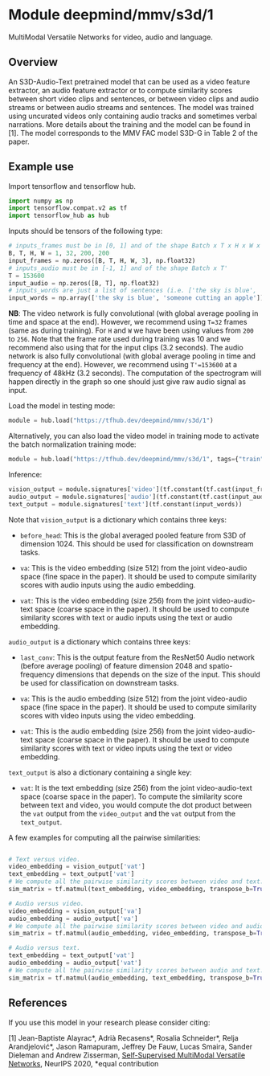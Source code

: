 # Module deepmind/mmv/s3d/1

MultiModal Versatile Networks for video, audio and language.

<!-- asset-path: internal -->
<!-- module-type: video-audio-text -->
<!-- task: video-audio-text -->
<!-- fine-tunable: true -->
<!-- format: hub -->
<!-- language: en -->
<!-- network-architecture: s3d-g -->

## Overview

An S3D-Audio-Text pretrained model that can be used as a video feature
extractor, an audio feature extractor or to compute similarity scores between
short video clips and sentences, or between video clips and audio streams or
between audio streams and sentences. The model was trained using uncurated
videos only containing audio tracks and sometimes verbal narrations. More
details about the training and the model can be found in [1]. The model
corresponds to the MMV FAC model S3D-G in Table 2 of the paper.

## Example use

Import tensorflow and tensorflow hub.

```python
import numpy as np
import tensorflow.compat.v2 as tf
import tensorflow_hub as hub
```

Inputs should be tensors of the following type:

```python
# inputs_frames must be in [0, 1] and of the shape Batch x T x H x W x 3
B, T, H, W = 1, 32, 200, 200
input_frames = np.zeros([B, T, H, W, 3], np.float32)
# inputs_audio must be in [-1, 1] and of the shape Batch x T'
T = 153600
input_audio = np.zeros([B, T], np.float32)
# inputs_words are just a list of sentences (i.e. ['the sky is blue', 'someone cutting an apple'])
input_words = np.array(['the sky is blue', 'someone cutting an apple'])
```

**NB**: The video network is fully convolutional (with global average pooling in
time and space at the end). However, we recommend using `T=32` frames (same as
during training). For `H` and `W` we have been using values from `200` to `256`.
Note that the frame rate used during training was 10 and we recommend also using
that for the input clips (3.2 seconds). The audio network is also fully
convolutional (with global average pooling in time and frequency at the end).
However, we recommend using `T'=153600` at a frequency of 48kHz (3.2 seconds).
The computation of the spectrogram will happen directly in the graph so one
should just give raw audio signal as input.

Load the model in testing mode:

```python
module = hub.load("https://tfhub.dev/deepmind/mmv/s3d/1")
```

Alternatively, you can also load the video model in training mode to activate
the batch normalization training mode:

```python
module = hub.load("https://tfhub.dev/deepmind/mmv/s3d/1", tags={"train"})
```

Inference:

```python
vision_output = module.signatures['video'](tf.constant(tf.cast(input_frames, dtype=tf.float32)))
audio_output = module.signatures['audio'](tf.constant(tf.cast(input_audio, dtype=tf.float32)))
text_output = module.signatures['text'](tf.constant(input_words))
```

Note that `vision_output` is a dictionary which contains three keys:

*   `before_head`: This is the global averaged pooled feature from S3D of
    dimension 1024. This should be used for classification on downstream tasks.

*   `va`: This is the video embedding (size 512) from the joint video-audio
    space (fine space in the paper). It should be used to compute similarity
    scores with audio inputs using the audio embedding.

*   `vat`: This is the video embedding (size 256) from the joint
    video-audio-text space (coarse space in the paper). It should be used to
    compute similarity scores with text or audio inputs using the text or audio
    embedding.

`audio_output` is a dictionary which contains three keys:

*   `last_conv`: This is the output feature from the ResNet50 Audio network
    (before average pooling) of feature dimension 2048 and spatio-frequency
    dimensions that depends on the size of the input. This should be used for
    classification on downstream tasks.

*   `va`: This is the audio embedding (size 512) from the joint video-audio
    space (fine space in the paper). It should be used to compute similarity
    scores with video inputs using the video embedding.

*   `vat`: This is the audio embedding (size 256) from the joint
    video-audio-text space (coarse space in the paper). It should be used to
    compute similarity scores with text or video inputs using the text or video
    embedding.

`text_output` is also a dictionary containing a single key:

*   `vat`: It is the text embedding (size 256) from the joint video-audio-text
    space (coarse space in the paper). To compute the similarity score between
    text and video, you would compute the dot product between the `vat` output
    from the `video_output` and the `vat` output from the `text_output`.

A few examples for computing all the pairwise similarities:

```python

# Text versus video.
video_embedding = vision_output['vat']
text_embedding = text_output['vat']
# We compute all the pairwise similarity scores between video and text.
sim_matrix = tf.matmul(text_embedding, video_embedding, transpose_b=True)

# Audio versus video.
video_embedding = vision_output['va']
audio_embedding = audio_output['va']
# We compute all the pairwise similarity scores between video and audio.
sim_matrix = tf.matmul(audio_embedding, video_embedding, transpose_b=True)

# Audio versus text.
text_embedding = text_output['vat']
audio_embedding = audio_output['vat']
# We compute all the pairwise similarity scores between audio and text.
sim_matrix = tf.matmul(audio_embedding, text_embedding, transpose_b=True)

```

## References

If you use this model in your research please consider citing:

[1] Jean-Baptiste Alayrac\*, Adrià Recasens\*, Rosalia Schneider\*, Relja
Arandjelović\*, Jason Ramapuram, Jeffrey De Fauw, Lucas Smaira, Sander Dieleman
and Andrew Zisserman,
[Self-Supervised MultiModal Versatile Networks](https://arxiv.org/abs/2006.16228),
NeurIPS 2020, \*equal contribution

